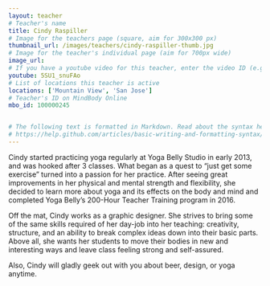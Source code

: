```yaml
---
layout: teacher
# Teacher's name
title: Cindy Raspiller
# Image for the teachers page (square, aim for 300x300 px)
thumbnail_url: /images/teachers/cindy-raspiller-thumb.jpg
# Image for the teacher's individual page (aim for 700px wide)
image_url:
# If you have a youtube video for this teacher, enter the video ID (e.g. qaqiC84uaNg)
youtube: 5SU1_snuFAo
# List of locations this teacher is active
locations: ['Mountain View', 'San Jose']
# Teacher's ID on MindBody Online
mbo_id: 100000245


# The following text is formatted in Markdown. Read about the syntax here:
# https://help.github.com/articles/basic-writing-and-formatting-syntax/
---
```


Cindy started practicing yoga regularly at Yoga Belly Studio in early 2013, and was hooked after 3 classes. What began as a quest to “just get some exercise” turned into a passion for her practice. After seeing great improvements in her physical and mental strength and flexibility, she decided to learn more about yoga and its effects on the body and mind and completed Yoga Belly’s 200-Hour Teacher Training program in 2016.

Off the mat, Cindy works as a graphic designer. She strives to bring some of the same skills required of her day-job into her teaching: creativity, structure, and an ability to break complex ideas down into their basic parts. Above all, she wants her students to move their bodies in new and interesting ways and leave class feeling strong and self-assured. 

Also, Cindy will gladly geek out with you about beer, design, or yoga anytime.
